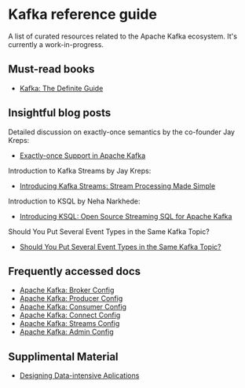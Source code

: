 # Kafka reference guide

A list of curated resources related to the Apache Kafka ecosystem. It's currently a work-in-progress. 

## Must-read books

* [Kafka: The Definite Guide](https://www.confluent.io/wp-content/uploads/confluent-kafka-definitive-guide-complete.pdf)

## Insightful blog posts

Detailed discussion on exactly-once semantics by the co-founder Jay Kreps: 
* [Exactly-once Support in Apache Kafka](https://medium.com/@jaykreps/exactly-once-support-in-apache-kafka-55e1fdd0a35f)

Introduction to Kafka Streams by Jay Kreps:
* [Introducing Kafka Streams: Stream Processing Made Simple](https://www.confluent.io/blog/introducing-kafka-streams-stream-processing-made-simple/)

Introduction to KSQL by Neha Narkhede:
* [Introducing KSQL: Open Source Streaming SQL for Apache Kafka](https://www.confluent.io/blog/ksql-open-source-streaming-sql-for-apache-kafka/)

Should You Put Several Event Types in the Same Kafka Topic?
* [Should You Put Several Event Types in the Same Kafka Topic?](https://www.confluent.io/blog/put-several-event-types-kafka-topic/)

## Frequently accessed docs

* [Apache Kafka: Broker Config](https://kafka.apache.org/documentation.html#brokerconfigs)
* [Apache Kafka: Producer Config](https://kafka.apache.org/documentation/#producerconfigs)
* [Apache Kafka: Consumer Config](https://kafka.apache.org/documentation/#consumerconfigs)
* [Apache Kafka: Connect Config](https://kafka.apache.org/documentation/#connectconfigs)
* [Apache Kafka: Streams Config](https://kafka.apache.org/documentation/#streamsconfigs)
* [Apache Kafka: Admin Config](https://kafka.apache.org/documentation/#adminclientconfigs)

## Supplimental Material

* [Designing Data-intensive Aplications](https://dataintensive.net/)
